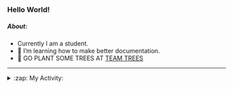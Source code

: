 ### Hello World!

##### About:
- Currently I am a student.
- 🌱 I’m learning how to make better documentation.
- 🌱 GO PLANT SOME TREES AT [TEAM TREES](https://teamtrees.org/)

---
<details>
  <summary>:zap: My Activity:</summary>
  
<!--START_SECTION:waka-->
![Code Time](http://img.shields.io/badge/Code%20Time-1%2C203%20hrs%2035%20mins-blue)

**I'm a Night 🦉** 

```text
🌞 Morning                1903 commits        ███░░░░░░░░░░░░░░░░░░░░░░   10.06 % 
🌆 Daytime                6426 commits        ████████░░░░░░░░░░░░░░░░░   33.98 % 
🌃 Evening                5425 commits        ███████░░░░░░░░░░░░░░░░░░   28.69 % 
🌙 Night                  5155 commits        ███████░░░░░░░░░░░░░░░░░░   27.26 % 
```
📅 **I'm Most Productive on Wednesday** 

```text
Monday                   2660 commits        ████░░░░░░░░░░░░░░░░░░░░░   14.07 % 
Tuesday                  2579 commits        ███░░░░░░░░░░░░░░░░░░░░░░   13.64 % 
Wednesday                4427 commits        ██████░░░░░░░░░░░░░░░░░░░   23.41 % 
Thursday                 2450 commits        ███░░░░░░░░░░░░░░░░░░░░░░   12.96 % 
Friday                   1978 commits        ███░░░░░░░░░░░░░░░░░░░░░░   10.46 % 
Saturday                 1649 commits        ██░░░░░░░░░░░░░░░░░░░░░░░   08.72 % 
Sunday                   3166 commits        ████░░░░░░░░░░░░░░░░░░░░░   16.74 % 
```


📊 **This Week I Spent My Time On** 

```text
🔥 Editors: 
VS Code                  51 mins             █████████████████████████   100.00 % 

🐱‍💻 Projects: 
giveth-dapps-v2          40 mins             ████████████████████░░░░░   78.52 % 
file-utils               8 mins              ████░░░░░░░░░░░░░░░░░░░░░   15.79 % 
givbacks-admin           2 mins              █░░░░░░░░░░░░░░░░░░░░░░░░   04.44 % 
iris-flower-ml           0 secs              ░░░░░░░░░░░░░░░░░░░░░░░░░   01.25 % 
```


 Last Updated on 24/09/2023 08:11:41 UTC
<!--END_SECTION:waka-->
</details>

